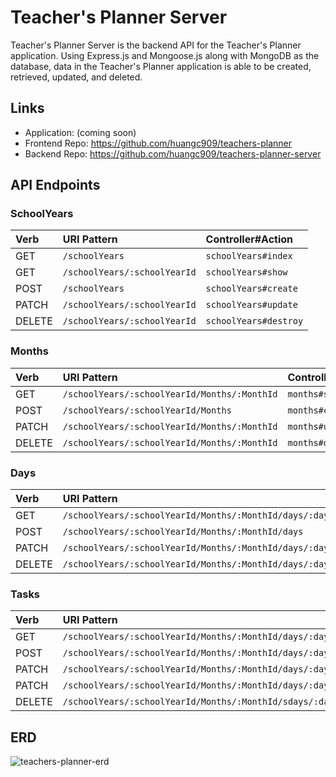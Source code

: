 # Teacher's Planner Server
Teacher's Planner Server is the backend API for the Teacher's Planner application. Using Express.js and Mongoose.js along with MongoDB as the database, data in the Teacher's Planner application is able to be created, retrieved, updated, and deleted.

## Links
- Application: (coming soon)
- Frontend Repo: https://github.com/huangc909/teachers-planner
- Backend Repo: https://github.com/huangc909/teachers-planner-server


## API Endpoints
### SchoolYears
| Verb   | URI Pattern                    | Controller#Action       |
|:-------|:-------------------------------|:------------------------|
| GET    | `/schoolYears`                 | `schoolYears#index`     |
| GET    | `/schoolYears/:schoolYearId`   | `schoolYears#show`      |
| POST   | `/schoolYears`                 | `schoolYears#create`    |
| PATCH  | `/schoolYears/:schoolYearId`   | `schoolYears#update`    |
| DELETE | `/schoolYears/:schoolYearId`   | `schoolYears#destroy`   |


### Months
| Verb   | URI Pattern                                    | Controller#Action  |
|:-------|:-----------------------------------------------|:-------------------|
| GET    | `/schoolYears/:schoolYearId/Months/:MonthId`   | `months#show`      |
| POST   | `/schoolYears/:schoolYearId/Months`            | `months#create`    |
| PATCH  | `/schoolYears/:schoolYearId/Months/:MonthId`   | `months#update`    |
| DELETE | `/schoolYears/:schoolYearId/Months/:MonthId`   | `months#destroy`   |


### Days
| Verb   | URI Pattern                                                | Controller#Action  |
|:-------|:-----------------------------------------------------------|:-------------------|
| GET    | `/schoolYears/:schoolYearId/Months/:MonthId/days/:dayId`   | `days#show`        |
| POST   | `/schoolYears/:schoolYearId/Months/:MonthId/days`          | `days#create`      |
| PATCH  | `/schoolYears/:schoolYearId/Months/:MonthId/days/:dayId`   | `days#update`      |
| DELETE | `/schoolYears/:schoolYearId/Months/:MonthId/days/:dayId`   | `days#destroy`     |


### Tasks
| Verb   | URI Pattern                                                                         | Controller#Action  |
|:-------|:------------------------------------------------------------------------------------|:-------------------|
| GET    | `/schoolYears/:schoolYearId/Months/:MonthId/days/:dayId/tasks/:taskId`              | `tasks#show`        |
| POST   | `/schoolYears/:schoolYearId/Months/:MonthId/days/:dayId/tasks`                      | `tasks#create`      |
| PATCH  | `/schoolYears/:schoolYearId/Months/:MonthId/days/:dayId/tasks/:taskId`              | `tasks#update`      |
| PATCH  | `/schoolYears/:schoolYearId/Months/:MonthId/days/:dayId/tasks/:taskId/checkmark`    | `tasks#update`      |
| DELETE | `/schoolYears/:schoolYearId/Months/:MonthId/sdays/:dayId/tasks/:taskId`             | `tasks#destroy`     |

## ERD
![teachers-planner-erd](https://user-images.githubusercontent.com/53062479/119353736-4337f880-bc71-11eb-8d35-3e7c4b6b1b45.png)
